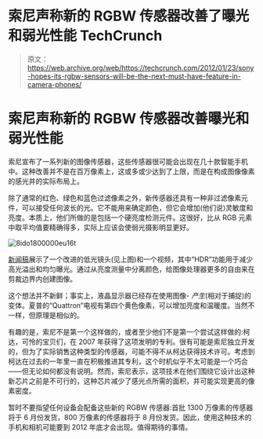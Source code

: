 # 索尼声称新的 RGBW 传感器改善了曝光和弱光性能 TechCrunch

> 原文：<https://web.archive.org/web/https://techcrunch.com/2012/01/23/sony-hopes-its-rgbw-sensors-will-be-the-next-must-have-feature-in-camera-phones/>

# 索尼声称新的 RGBW 传感器改善曝光和弱光性能

索尼宣布了一系列新的图像传感器，这些传感器很可能会出现在几十款智能手机中。这种改善并不是在百万像素上，这或多或少达到了上限，而是在构成图像像素的感光井的实际布局上。

除了通常的红色、绿色和蓝色过滤像素之外，新传感器还具有一种非过滤像素元件，可以接受任何波长的光。它不能用来确定颜色，但它会增加(他们说)灵敏度和亮度。本质上，他们所做的是包括一个硬亮度检测元件。这很好，比从 RGB 元素中取平均值要精确得多，实际上应该会使弱光摄影明显更好。

![](img/47ccb26ba66b14c0ded530aabba00163.png "8ido1800000eu16t")

[新闻稿](https://web.archive.org/web/20221209172736/http://www.sony.net/SonyInfo/News/Press/201201/12-010E/index.html)展示了一个改进的低光镜头(见上图)和一个视频，其中“HDR”功能用于减少高光溢出和均匀曝光。通过从亮度测量中分离颜色，给图像处理器更多的自由来在剪裁边界内创建图像。

这个想法并不新鲜；事实上，液晶显示器已经存在使用图像- *产生*(相对于捕捉)的变体。夏普的“Quattron”电视有第四个黄色像素，可以增加亮度和温暖度。当然不一样，但原理是相似的。

有趣的是，索尼不是第一个这样做的，或者至少他们不是第一个尝试这样做的:柯达，可怜的宝贝们，在 2007 年获得了这项发明的专利。很有可能是索尼独立开发的，但为了实际销售这种类型的传感器，可能不得不从柯达获得技术许可。考虑到柯达在过去的一年里一直在积极推进其专利，这个时机似乎不太可能是一个巧合——但无论如何都没有说明。然而，索尼表示，这项技术在他们围绕它设计出这种新芯片之前是不可行的，这种芯片减少了感光点所需的面积，并可能实现更高的像素密度。

暂时不要指望任何设备会配备这些新的 RGBW 传感器:首批 1300 万像素的传感器将于 6 月份发货，800 万像素的传感器将于 8 月份发货。因此，使用这种技术的手机和相机可能要到 2012 年底才会出现。值得期待的事情。